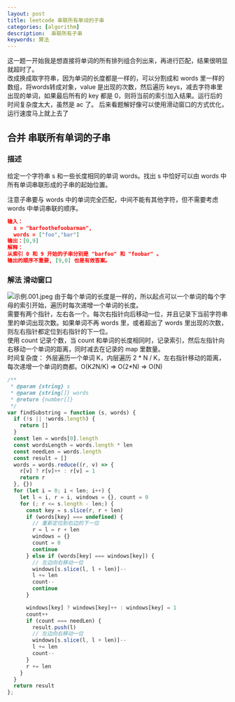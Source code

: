 ```yaml
---  
layout: post  
title: leetcode 串联所有单词的子串
categories: [algorithm] 
description:  串联所有子串
keywords: 算法  
---  
```


这一题一开始我是想直接将单词的所有排列组合列出来，再进行匹配，结果很明显就超时了。  
改成换成取字符串，因为单词的长度都是一样的，可以分割成和 words 里一样的数组，将words转成对象，value 是出现的次数，然后遍历 keys，减去字符串里出现的单词，如果最后所有的 key 都是 0，则将当前的索引加入结果。运行后的时间复杂度太大，虽然是 ac 了。
后来看题解好像可以使用滑动窗口的方式优化，运行速度马上就上去了
## 合并 串联所有单词的子串

### 描述

给定一个字符串 s 和一些长度相同的单词 words。找出 s 中恰好可以由 words 中所有单词串联形成的子串的起始位置。

注意子串要与 words 中的单词完全匹配，中间不能有其他字符，但不需要考虑 words 中单词串联的顺序。
```json
输入：
  s = "barfoothefoobarman",
  words = ["foo","bar"]
输出：[0,9]
解释：
从索引 0 和 9 开始的子串分别是 "barfoo" 和 "foobar" 。
输出的顺序不重要, [9,0] 也是有效答案。

```

### 解法 滑动窗口
![示例.001.jpeg](https://i.loli.net/2020/04/20/2OwiroAxpaYKRdF.jpg)
由于每个单词的长度是一样的，所以起点可以一个单词的每个字母的索引开始，遍历时每次递增一个单词的长度。  
需要有两个指针，左右各一个。每次右指针向后移动一位，并且记录下当前字符串里的单词出现次数。如果单词不再 words 里，或者超出了 words 里出现的次数，则左右指针都定位到右指针的下一位。  
使用 count 记录个数，当 count 和单词的长度相同时，记录索引，然后左指针向右移动一个单词的距离，同时减去在记录的 map 里数量。  
时间复杂度： 外层遍历一个单词 K，内层遍历 2 * N / K，左右指针移动的距离，每次递增一个单词的商都。O(K*2*N/K) => O(2*N) => O(N)
```js
/**
 * @param {string} s
 * @param {string[]} words
 * @return {number[]}
 */
var findSubstring = function (s, words) {
  if (!s || !words.length) {
    return []
  }
  const len = words[0].length
  const wordsLength = words.length * len
  const needLen = words.length
  const result = []
  words = words.reduce((r, v) => {
    r[v] ? r[v]++ : r[v] = 1
    return r
  }, {})
  for (let i = 0; i < len; i++) {
    let l = i, r = i, windows = {}, count = 0
    for (; r <= s.length - len;) {
      const key = s.slice(r, r + len)
      if (words[key] === undefined) {
        // 重新定位到右边的下一位
        r = l = r + len
        windows = {}
        count = 0
        continue
      } else if (words[key] === windows[key]) {
        // 左边向右移动一位
        windows[s.slice(l, l + len)]--
        l += len
        count--
        continue
      }

      windows[key] ? windows[key]++ : windows[key] = 1
      count++
      if (count === needLen) {
        result.push(l)
        // 左边向右移动一位
        windows[s.slice(l, l + len)]--
        l += len
        count--
      }
      r += len
    }
  }
  return result
};
```